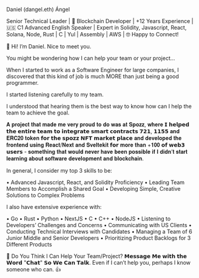 Daniel (dangel.eth) Ángel

Senior Technical Leader | 🔐 Blockchain Developer | +12 Years Experience | 🇺🇸 C1 Advanced English Speaker | Expert in Solidity, Javascript, React, Solana, Node, Rust | C | Yul | Assembly | AWS | 🤓 Happy to Connect!


👋 Hi! I’m Daniel. Nice to meet you.

You might be wondering how I can help your team or your project…

When I started to work as a Software Engineer for large companies, I discovered that this kind of job is much MORE than just being a good programmer.

I started listening carefully to my team. 

I understood that hearing them is the best way to know how can I help the team to achieve the goal.

𝐀 𝐩𝐫𝐨𝐣𝐞𝐜𝐭 𝐭𝐡𝐚𝐭 𝐦𝐚𝐝𝐞 𝐦𝐞 𝐯𝐞𝐫𝐲 𝐩𝐫𝐨𝐮𝐝 𝐭𝐨 𝐝𝐨 𝐰𝐚𝐬 𝐚𝐭 𝐒𝐩𝐨𝐳𝐳, 𝐰𝐡𝐞𝐫𝐞 𝗜 𝗵𝗲𝗹𝗽𝗲𝗱 𝘁𝗵𝗲 𝗲𝗻𝘁𝗶𝗿𝗲 𝘁𝗲𝗮𝗺 𝘁𝗼 𝗶𝗻𝘁𝗲𝗴𝗿𝗮𝘁𝗲 𝘀𝗺𝗮𝗿𝘁 𝗰𝗼𝗻𝘁𝗿𝗮𝗰𝘁𝘀 𝟳𝟮𝟭, 𝟭𝟭𝟱𝟱 𝐚𝐧𝐝 𝐄𝐑𝐂𝟐𝟎 𝐭𝐨𝐤𝐞𝐧 𝗳𝗼𝗿 𝘁𝗵𝗲 𝘀𝗽𝗼𝘇𝘇 𝗡𝗙𝗧 𝗺𝗮𝗿𝗸𝗲𝘁 𝗽𝗹𝗮𝗰𝗲 𝐚𝐧𝐝 𝐝𝐞𝐯𝐞𝐥𝐨𝐩𝐞𝐝 𝐭𝐡𝐞 𝐟𝐫𝐨𝐧𝐭𝐞𝐧𝐝 𝐮𝐬𝐢𝐧𝐠 𝐑𝐞𝐚𝐜𝐭/𝐍𝐞𝐱𝐭 𝐚𝐧𝐝 𝐒𝐯𝐞𝐥𝐭𝐞𝐤𝐢𝐭 𝗳𝗼𝗿 𝐦𝐨𝐫𝐞 𝐭𝐡𝐚𝐧 +𝟏𝟎𝟎 𝗼𝗳 𝘄𝗲𝗯𝟯 𝘂𝘀𝗲𝗿𝘀 - 𝐬𝐨𝐦𝐞𝐭𝐡𝐢𝐧𝐠 𝐭𝐡𝐚𝐭 𝐰𝐨𝐮𝐥𝐝 𝐧𝐞𝐯𝐞𝐫 𝐡𝐚𝐯𝐞 𝐛𝐞𝐞𝐧 𝐩𝐨𝐬𝐬𝐢𝐛𝐥𝐞 𝐢𝐟 𝐈 𝐝𝐢𝐝𝐧’𝐭 𝐬𝐭𝐚𝐫𝐭 𝐥𝐞𝐚𝐫𝐧𝐢𝐧𝐠 𝐚𝐛𝐨𝐮𝐭 𝐬𝐨𝐟𝐭𝐰𝐚𝐫𝐞 𝐝𝐞𝐯𝐞𝐥𝐨𝐩𝐦𝐞𝐧𝐭 𝐚𝐧𝐝 𝐛𝐥𝐨𝐜𝐤𝐜𝐡𝐚𝐢𝐧.

In general, I consider my top 3 skills to be:

• Advanced Javascript, React, and Solidity Proficiency
• Leading Team Members to Accomplish a Shared Goal
• Developing Simple, Creative Solutions to Complex Problems

I also have extensive experience with:

• Go
• Rust
• Python
• NextJS
• C
• C++
• NodeJS
• Listening to Developers’ Challenges and Concerns
• Communicating with US Clients
• Conducting Technical Interviews with Candidates
• Managing a Team of 6 Junior Middle and Senior Developers
• Prioritizing Product Backlogs for 3 Different Products

🤔 Do You Think I Can Help Your Team/Project? 
𝗠𝗲𝘀𝘀𝗮𝗴𝗲 𝗠𝗲 𝘄𝗶𝘁𝗵 𝘁𝗵𝗲 𝗪𝗼𝗿𝗱 "𝗖𝗵𝗮𝘁" 𝗦𝗼 𝗪𝗲 𝗖𝗮𝗻 𝗧𝗮𝗹𝗸.
Even if I can’t help you, perhaps I know someone who can. 👍
